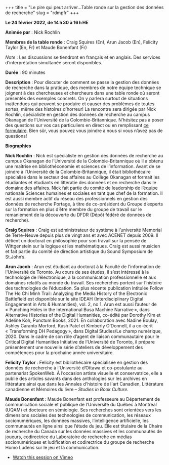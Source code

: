 +++
title = "Le pire qui peut arriver...Table ronde sur la gestion des données de recherche"
slug = "rdmpfr"
+++

**Le 24 février 2022, de 14 h 30 à 16 h HE**

**Animée par** : Nick Rochlin

**Membres de la table ronde** : Craig Squires (En), Arun Jacob (En), Felicity Taylor (En, Fr) et Maude Bonenfant (Fr)

*Note* : Les discussions se tiendront en français et en anglais. Des services d’interprétation simultanée seront disponibles.

**Durée** : 90 minutes

**Description** : Pour discuter de comment se passe la gestion des données de recherche dans la pratique, des membres de notre équipe technique se joignent à des chercheuses et chercheurs dans une table ronde où seront présentés des exemples concrets. On y parlera surtout de situations inattendues qui peuvent se produire et causer des problèmes de toutes sortes, même des histoires d’horreur! La rencontre sera dirigée par Nick Rochlin, spécialiste en gestion des données de recherche au campus Okanagan de l’Université de la Colombie-Britannique. N’hésitez pas à poser des questions sur vos cas particuliers en direct ou en remplissant [ce formulaire](https://docs.google.com/forms/d/e/1FAIpQLSdanlooKFdnaOsd1TIhLvt7-VXW-jg1IdCquC5inXjO1Pm60A/viewform?usp=sf_link). Bien sûr, vous pouvez vous joindre à nous si vous n’avez pas de questions!

**Biographies**

**Nick Rochlin** : Nick est spécialiste en gestion des données de recherche au campus Okanagan de l’Université de la Colombie-Britannique où il a obtenu une maîtrise en bibliothéconomie et sciences de l’information. Avant de se joindre à l’Université de la Colombie-Britannique, il était bibliothécaire spécialisé dans le secteur des affaires au Collège Okanagan et formait les étudiantes et étudiants en littératie des données et en recherche dans le domaine des affaires. Nick fait partie du comité de leadership de l’équipe nationale Sciences humaines et sociales en tant que chef de la formation. Il est aussi membre actif du réseau des professionnels en gestion des données de recherche Portage, à titre de co-président du Groupe d’experts sur la formation en plus d’être membre du groupe de travail sur le remaniement de la découverte du DFDR (Dépôt fédéré de données de recherche).

**Craig Squires** : Craig est administrateur de système à l’université Memorial de Terre-Neuve depuis plus de vingt ans et avec ACENET depuis 2009. Il détient un doctorat en philosophie pour son travail sur la pensée de Wittgenstein sur la logique et les mathématiques. Craig est aussi musicien et fait partie du comité de direction artistique du Sound Symposium de St.John’s.

**Arun Jacob** : Arun est étudiant au doctorat à la Faculté de l'information de l'Université de Toronto. Au cours de ses études, il s’est intéressé à la technologie de l’électronique, à la communication professionnelle et aux domaines relatifs au monde du travail. Ses recherches portent sur l’histoire des technologies de l’éducation. Sa plus récente publication intitulée Follow The Ho Chi Minh Trail: Analyzing the Media History of the Electronic Battlefield est disponible sur le site IDEAH (Interdisciplinary Digital Engagement in Arts & Humanities), vol. 2, no 1. Arun est aussi l’auteur de «  Punching Holes in the International Busa Machine Narrative », dans Alternative Histories of the Digital Humanities, co-édité par Dorothy Kim et Adeline Koh, Punctum Books, 2021. En collaboration avec Nadine Boulay, Ashley Caranto Morford, Kush Patel et Kimberly O’Donnell, il a co-écrit «  Transforming DH Pedagogy », dans Digital Studies/Le champ numérique, 2020. Dans le cadre de son rôle d’agent de liaison communautaire pour le Critical Digital Humanities Initiative de l’Université de Toronto, il prépare présentement une nouvelle série d’ateliers de développement des compétences pour la prochaine année universitaire.

**Felicity Taylor** : Felicity est bibliothécaire spécialisée en gestion des données de recherche à l’Université d’Ottawa et co-postulante au partenariat SpokenWeb. À l’occasion artiste visuelle et conservatrice, elle a publié des articles savants dans des anthologies sur les archives en littérature ainsi que dans les Annales d'histoire de l'art Canadien, Littérature canadienne et 
Mémoires du livre – *Studies in Book Culture*.

**Maude Bonenfant** : Maude Bonenfant est professeure au Département de communication sociale et publique de l’Université du Québec à Montréal (UQAM) et docteure en sémiologie. Ses recherches sont orientées vers les dimensions sociales des technologies de communication, les réseaux socionumériques, les données massives, l’intelligence artificielle, les communautés en ligne ainsi que l’étude du jeu. Elle est titulaire de la Chaire de recherche du Canada sur les données massives et les communautés de joueurs, codirectrice du Laboratoire de recherche en médias socionumériques et ludification et codirectrice du groupe de recherche Homo Ludens sur le jeu et la communication.

- [Watch this session on Vimeo](https://vimeo.com/691105276)
